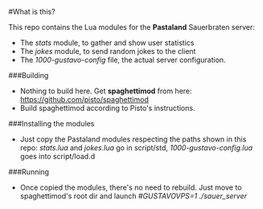 #What is this?

This repo contains the Lua modules for the **Pastaland** Sauerbraten server:

* The *stats* module, to gather and show user statistics
* The *jokes* module, to send random jokes to the client
* The *1000-gustavo-config* file, the actual server configuration.

###Building
* Nothing to build here. Get **spaghettimod** from here: https://github.com/pisto/spaghettimod 
* Build spaghettimod according to Pisto's instructions.

###Installing the modules
* Just copy the Pastaland modules respecting the paths shown in this repo: *stats.lua* and *jokes.lua* go in script/std, *1000-gustavo-config.lua* goes into script/load.d

###Running
* Once copied the modules, there's no need to rebuild. Just move to spaghettimod's root dir and launch *#GUSTAVOVPS=1 ./sauer_server*

